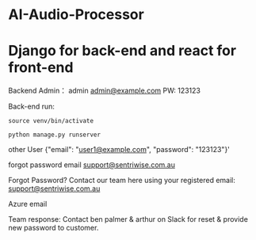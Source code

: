 # AI-Audio-Processor
# Django for back-end and react for front-end

Backend Admin：
admin
admin@example.com
PW: 123123



Back-end run:

`source venv/bin/activate`

`python manage.py runserver`


other User 
{"email": "user1@example.com", "password": "123123"}'



forgot password email
support@sentriwise.com.au

Forgot Password?
Contact our team here using your registered email: support@sentriwise.com.au

Azure email 

Team response: Contact ben palmer & arthur on Slack for reset & provide new password to customer.